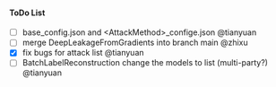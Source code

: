 #### ToDo List
- [ ] base_config.json and \<AttackMethod\>_confige.json @tianyuan
- [ ] merge DeepLeakageFromGradients into branch main @zhixu
- [x] fix bugs for attack list @tianyuan
- [ ] BatchLabelReconstruction change the models to list (multi-party?) @tianyuan

